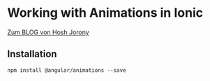 # Working with Animations in Ionic

[Zum BLOG von Hosh Jorony](https://www.joshmorony.com/creating-an-achievement-unlocked-animation-with-angular-animations-in-ionic/)


## Installation
    npm install @angular/animations --save

